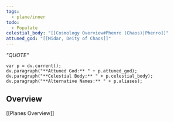 ```yaml
---
tags:
  - plane/inner
todo:
  - Populate
celestial_body: "[[Cosmology Overview#Phenro (Chaos)|Phenro]]"
attuned_god: "[[Midar, Deity of Chaos]]"
---
```

*"QUOTE"*
```dataviewjs
var p = dv.current();
dv.paragraph("**Attuned God:** " + p.attuned_god);
dv.paragraph("**Celestial Body:** " + p.celestial_body);
dv.paragraph("**Alternative Names:** " + p.aliases);
```
## Overview

[[Planes Overview]]